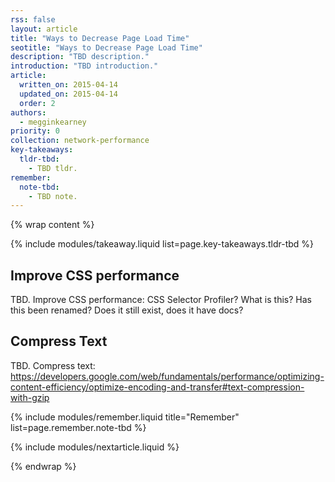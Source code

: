 ```yaml
---
rss: false
layout: article
title: "Ways to Decrease Page Load Time"
seotitle: "Ways to Decrease Page Load Time"
description: "TBD description."
introduction: "TBD introduction."
article:
  written_on: 2015-04-14
  updated_on: 2015-04-14
  order: 2
authors:
  - megginkearney
priority: 0
collection: network-performance
key-takeaways:
  tldr-tbd:
    - TBD tldr.
remember:
  note-tbd:
    - TBD note.
---
```

{% wrap content %}

{% include modules/takeaway.liquid list=page.key-takeaways.tldr-tbd %}

## Improve CSS performance

TBD. Improve CSS performance: CSS Selector Profiler? What is this? Has this been renamed? Does it still exist, does it have docs?

## Compress Text

TBD. Compress text: https://developers.google.com/web/fundamentals/performance/optimizing-content-efficiency/optimize-encoding-and-transfer#text-compression-with-gzip 

{% include modules/remember.liquid title="Remember" list=page.remember.note-tbd %}

{% include modules/nextarticle.liquid %}

{% endwrap %}
